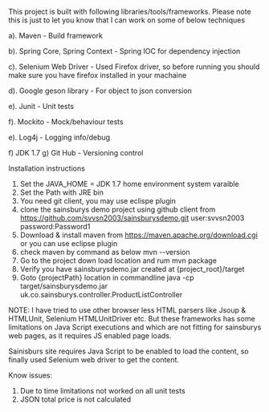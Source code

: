 This project is built with following libraries/tools/frameworks. Please note this is just to let you know that I can work on some of below techniques

a). Maven - Build framework

b). Spring Core, Spring Context - Spring IOC for dependency injection

c). Selenium Web Driver - Used Firefox driver, so before running you should make sure you have firefox installed in your machaine

d). Google geson library - For object to json conversion

e). Junit - Unit tests

f). Mockito - Mock/behaviour tests

e). Log4j - Logging info/debug

f) JDK 1.7
g) Git Hub - Versioning control

Installation instructions

1. Set the JAVA_HOME = JDK 1.7 home environment system varaible
2. Set the Path with JRE bin
3. You need git client, you may use eclispe plugin
3. clone the sainsburys demo project using github client from 
	https://github.com/svvsn2003/sainsburysdemo.git
	user:svvsn2003
	password:Password1
4. Download & install maven from https://maven.apache.org/download.cgi or you can use eclipse plugin
5. check maven by command as below
	mvn --version
6. Go to the project down load location and rum
	mvn package
7. Verify you have sainsburysdemo.jar created at {project_root}/target
8. Goto {projectPath} location in commandline
  java -cp target/sainsburysdemo.jar uk.co.sainsburys.controller.ProductListController



NOTE:
I have tried to use other browser less HTML parsers like Jsoup & HTMLUnit, Selenium HTMLUnitDriver etc. But these frameworks has some limitations on Java Script executions and which are not fitting for sainsburys web pages, as it requires JS enabled page loads.

Sainisburs site requires Java Script to be enabled to load the content, so finally used Selenium web driver to get the content.

Know issues:
1. Due to time limitations not worked on all unit tests
2. JSON total price is not calculated

